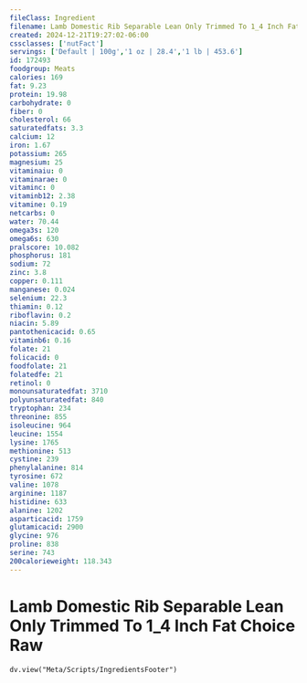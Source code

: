 ```yaml
---
fileClass: Ingredient
filename: Lamb Domestic Rib Separable Lean Only Trimmed To 1_4 Inch Fat Choice Raw
created: 2024-12-21T19:27:02-06:00
cssclasses: ['nutFact']
servings: ['Default | 100g','1 oz | 28.4','1 lb | 453.6']
id: 172493
foodgroup: Meats
calories: 169
fat: 9.23
protein: 19.98
carbohydrate: 0
fiber: 0
cholesterol: 66
saturatedfats: 3.3
calcium: 12
iron: 1.67
potassium: 265
magnesium: 25
vitaminaiu: 0
vitaminarae: 0
vitaminc: 0
vitaminb12: 2.38
vitamine: 0.19
netcarbs: 0
water: 70.44
omega3s: 120
omega6s: 630
pralscore: 10.082
phosphorus: 181
sodium: 72
zinc: 3.8
copper: 0.111
manganese: 0.024
selenium: 22.3
thiamin: 0.12
riboflavin: 0.2
niacin: 5.89
pantothenicacid: 0.65
vitaminb6: 0.16
folate: 21
folicacid: 0
foodfolate: 21
folatedfe: 21
retinol: 0
monounsaturatedfat: 3710
polyunsaturatedfat: 840
tryptophan: 234
threonine: 855
isoleucine: 964
leucine: 1554
lysine: 1765
methionine: 513
cystine: 239
phenylalanine: 814
tyrosine: 672
valine: 1078
arginine: 1187
histidine: 633
alanine: 1202
asparticacid: 1759
glutamicacid: 2900
glycine: 976
proline: 838
serine: 743
200calorieweight: 118.343
---
```


# Lamb Domestic Rib Separable Lean Only Trimmed To 1_4 Inch Fat Choice Raw

```dataviewjs
dv.view("Meta/Scripts/IngredientsFooter")
```